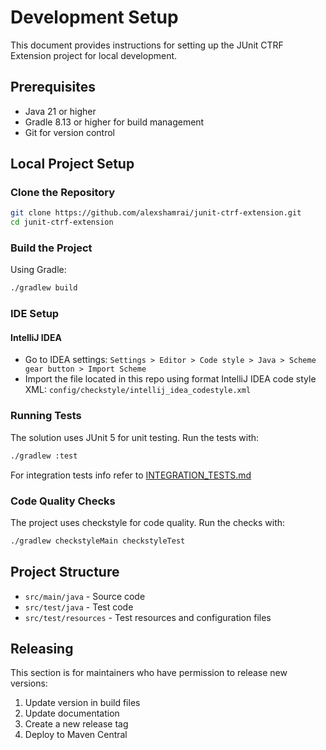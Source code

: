 # Development Setup

This document provides instructions for setting up the JUnit CTRF Extension project for local development.

## Prerequisites

- Java 21 or higher
- Gradle 8.13 or higher for build management
- Git for version control

## Local Project Setup

### Clone the Repository

```bash
git clone https://github.com/alexshamrai/junit-ctrf-extension.git
cd junit-ctrf-extension
```

### Build the Project

Using Gradle:
```bash
./gradlew build
```

### IDE Setup

#### IntelliJ IDEA
* Go to IDEA settings:
`Settings > Editor > Code style > Java > Scheme gear button > Import Scheme`
* Import the file located in this repo using format IntelliJ IDEA code style XML:
`config/checkstyle/intellij_idea_codestyle.xml`

### Running Tests

The solution uses JUnit 5 for unit testing. Run the tests with:
```bash
./gradlew :test
```
For integration tests info refer to [INTEGRATION_TESTS.md](INTEGRATION_TESTS.md)

### Code Quality Checks

The project uses checkstyle for code quality. Run the checks with:

```bash
./gradlew checkstyleMain checkstyleTest
```

## Project Structure

- `src/main/java` - Source code
- `src/test/java` - Test code
- `src/test/resources` - Test resources and configuration files

## Releasing

This section is for maintainers who have permission to release new versions:

1. Update version in build files
2. Update documentation
3. Create a new release tag
4. Deploy to Maven Central
